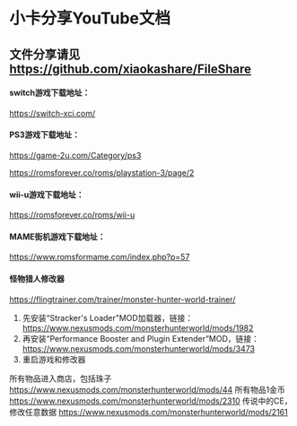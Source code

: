 # 小卡分享YouTube文档
## 文件分享请见 https://github.com/xiaokashare/FileShare


#### switch游戏下载地址：
https://switch-xci.com/


#### PS3游戏下载地址：
https://game-2u.com/Category/ps3

https://romsforever.co/roms/playstation-3/page/2

#### wii-u游戏下载地址：
https://romsforever.co/roms/wii-u

#### MAME街机游戏下载地址：
https://www.romsformame.com/index.php?p=57
#### 怪物猎人修改器
https://flingtrainer.com/trainer/monster-hunter-world-trainer/

1. 先安装“Stracker's Loader”MOD加载器，链接：https://www.nexusmods.com/monsterhunterworld/mods/1982
2. 再安装“Performance Booster and Plugin Extender”MOD，链接：https://www.nexusmods.com/monsterhunterworld/mods/3473
3. 重启游戏和修改器

所有物品进入商店，包括珠子
https://www.nexusmods.com/monsterhunterworld/mods/44
所有物品1金币
https://www.nexusmods.com/monsterhunterworld/mods/2310
传说中的CE，修改任意数据
https://www.nexusmods.com/monsterhunterworld/mods/2161
